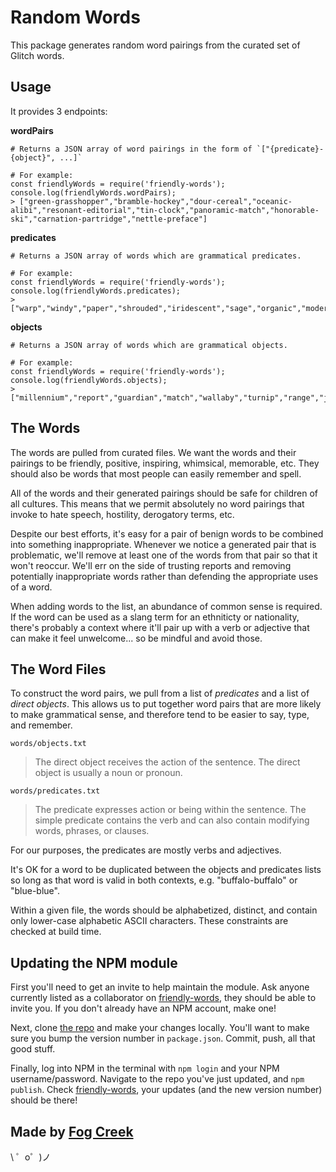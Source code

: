 Random Words
=================

This package generates random word pairings from the curated set of Glitch words.

Usage
-----

It provides 3 endpoints:

__wordPairs__
```
# Returns a JSON array of word pairings in the form of `["{predicate}-{object}", ...]`

# For example:
const friendlyWords = require('friendly-words');
console.log(friendlyWords.wordPairs);
> ["green-grasshopper","bramble-hockey","dour-cereal","oceanic-alibi","resonant-editorial","tin-clock","panoramic-match","honorable-ski","carnation-partridge","nettle-preface"]
```

__predicates__
```
# Returns a JSON array of words which are grammatical predicates.

# For example:
const friendlyWords = require('friendly-words');
console.log(friendlyWords.predicates);
> ["warp","windy","paper","shrouded","iridescent","sage","organic","modern","quark","incandescent"]
```

__objects__
```
# Returns a JSON array of words which are grammatical objects.

# For example:
const friendlyWords = require('friendly-words');
console.log(friendlyWords.objects);
> ["millennium","report","guardian","match","wallaby","turnip","range","jump","behavior","platinum"]
```


The Words
---------

The words are pulled from curated files. We want the words and their pairings to be friendly, positive, inspiring, whimsical, memorable, etc.  They should also be words that most people can easily remember and spell.

All of the words and their generated pairings should be safe for children of all cultures. This means that we permit absolutely no word pairings that invoke to hate speech, hostility, derogatory terms, etc. 

Despite our best efforts, it's easy for a pair of benign words to be combined into something inappropriate. Whenever we notice a generated pair that is problematic, we'll remove at least one of the words from that pair so that it won't reoccur. We'll err on the side of trusting reports and removing potentially inappropriate words rather than defending the appropriate uses of a word.

When adding words to the list, an abundance of common sense is required. If the word can be used as a slang term for an ethniticty or nationality, there's probably a context where it'll pair up with a verb or adjective that can make it feel unwelcome... so be mindful and avoid those.

The Word Files
--------------

To construct the word pairs, we pull from a list of *predicates* and a list of *direct objects*.  This allows us to put together word pairs that are more likely to make grammatical sense, and therefore tend to be easier to say, type, and remember.

`words/objects.txt`

> The direct object receives the action of the sentence. The direct object is usually a noun or pronoun.

`words/predicates.txt`

> The predicate expresses action or being within the sentence. The simple predicate contains the verb and can also contain modifying words, phrases, or clauses.

For our purposes, the predicates are mostly verbs and adjectives.

It's OK for a word to be duplicated between the objects and predicates lists so long as that word is valid in both contexts,  e.g. "buffalo-buffalo" or "blue-blue".

Within a given file, the words should be alphabetized, distinct, and contain only lower-case alphabetic ASCII characters.  These constraints are checked at build time.

Updating the NPM module
-----------------------

First you'll need to get an invite to help maintain the module. Ask anyone currently listed as a collaborator on [friendly-words](https://www.npmjs.com/package/friendly-words), they should be able to invite you. If you don't already have an NPM account, make one!

Next, clone [the repo](https://github.com/FogCreek/friendly-words) and make your changes locally. You'll want to make sure you bump the version number in `package.json`. Commit, push, all that good stuff.

Finally, log into NPM in the terminal with `npm login` and your NPM username/password. Navigate to the repo you've just updated, and `npm publish`. Check [friendly-words](https://www.npmjs.com/package/friendly-words), your updates (and the new version number) should be there!

Made by [Fog Creek](https://fogcreek.com/)
-------------------

\ ゜o゜)ノ
